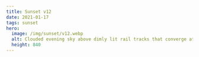 ```yaml
---
title: Sunset v12
date: 2021-01-17
tags: sunset
hero:
  image: /img/sunset/v12.webp
  alt: Clouded evening sky above dimly lit rail tracks that converge at the horizon. A passenger train on the right with cars painted blue, yellow, and white.
  height: 840
---
```

